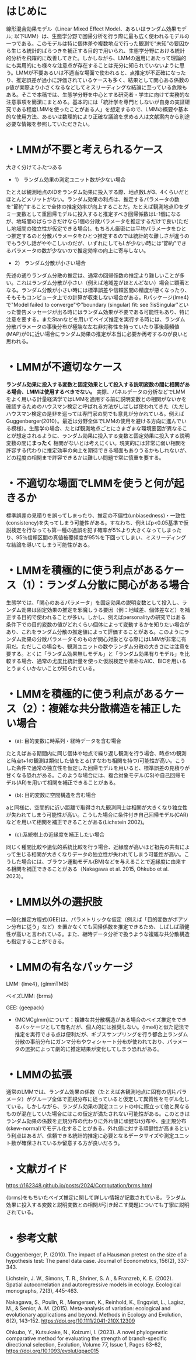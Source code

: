 # はじめに


線形混合効果モデル（Linear Mixed Effect Model、あるいはランダム効果モデル; 以下LMM）は、生態学分野で回帰分析を行う際に最も広く使われるモデルの一つである。このモデルは特に個体差や複数地点で行った観測で“未知”の要因から生じる統計的ばらつきを補正する目的で用いられ、生態学分野における統計的分析を飛躍的に改善してきた。しかしながら、LMMの適用にあたって理論的にも実用的にも様々な注意点が存在することは充分に知られていないように思う。LMMが不要あるいは不適当な場面で使われると、点推定が不正確になったり、推定誤差が過小に評価されているケースも多く、結果として関心ある係数のp値が実際より小さくなるなどしてミスリーディングな結論に至っている危険もある。そこで本稿では、生態学分野を中心とする研究者・学生に向けて実務的な注意事項を簡潔にまとめる。基本的には「統計学を専門としないが自身の実証研究である程度LMMを使ったことがある人」を想定するので、LMMの概要や基本的な使用方法、あるいは数理的により正確な議論を求める人は文献案内から別途必要な情報を参照していただきたい。

# ・LMMが不要と考えられるケース

大きく分けてふたつある
- 1）	ランダム効果の測定ユニット数が少ない場合
  
たとえば観測地点のIDをランダム効果に投入する際、地点数Lが3、4くらいだとほとんどメリットがない。ランダム効果の利点は、推定するパラメータの数を“節約”することで全体の推定効率が向上することだ。たとえば観測地点IDをダミー変数として重回帰モデルに投入すると推定すべき回帰係数はL-1個になるが、地域間のばらつきだけなら1個の分散パラメータを推定するだけで良い(ただし地域間の独立性が仮定できる場合)。もちろん厳密には平均パラメータをひとつ推定するのと分散パラメータをひとつ推定するのでは統計的な難しさが違うのでもう少し話がややこしいのだが、いずれにしてもLが少ない時には“節約”できるパラメータの数が少ないので推定効率の向上に寄与しない。

- 2）	ランダム分散が小さい場合
 
先述の通りランダム分散の推定は、通常の回帰係数の推定より難しいことが多い。これはランダム分散が小さい（例えば地域差がほとんどない）場合に顕著となる。ランダム分散が小さい時には標準誤差や信頼区間の精度が悪くなったり、そもそもコンピュータ上での計算が収束しない場合がある。Rパッケージ{lme4}で"Model failed to converge"や"boundary (singular) fit: see ?isSingular"といった警告メッセージが出る時にはランダム効果が不要である可能性もあり、特に注意を要する。またStanなどを用いてベイズ推定を実行する時には、ランダム分散パラメータの事後分布が極端な左右非対称性を持っていたり事後最頻値(MAP)が0に近い場合にランダム効果の推定が本当に必要か再考するのが良いと思われる。

# ・LMMが不適切なケース
**ランダム効果に投入する変数と固定効果として投入する説明変数の間に相関がある場合、LMMは使用するべきでない。** 実際、パネルデータの分析などでLMMをよく用いる計量経済学ではLMMを適用する前に説明変数との相関がないかを確認するためのハウスマン検定と呼ばれる方法がしばしば使われてきた（ただしハウスマン検定の是非を巡っては専門家の間でも意見が分かれている。例えばGuggenberger(2010）。最近は分野全体でLMMの使用を避ける方向に進んでいる模様）。生態学の場合、たとば観測地点ごとにさまざまな環境要因が異なることが想定されるように、ランダム効果に投入する変数と固定効果に投入する説明変数の間に**まったく** 相関がないとは考えにくい。現実的には非常に弱い相関を許容する代わりに推定効率の向上を期待できる場面もありうるかもしれないが、どの程度の相関まで許容できるかは難しい問題で常に慎重を要する。

# ・不適切な場面でLMMを使うと何が起きるか

標準誤差の見積りを誤ってしまったり、推定の不偏性(unbiasedness)・一致性(consistency)を失ってしまう可能性がある。すなわち、例えばp<0.05基準で仮説検定を行なっても第一種の過誤を犯す確率が5%より大きくなってしまったり、95％信頼区間の真値被覆頻度が95%を下回ってしまい、ミスリーディングな結論を導いてしまう可能性がある。

# ・LMMを積極的に使う利点があるケース（1）：ランダム分散に関心がある場合

生態学では、「関心のあるパラメータ」を固定効果の説明変数として投入し、ランダム効果は固定効果の推定を邪魔しうる要因（例：地域差、個体差など）を補正する目的で使われることが多い。しかし、例えばpersonalityの研究ではある条件下での目的変数の値がどれくらい個体によって変動するかを知りたい場合があり、これをランダム分散の推定値によって評価することがある。このようにランダム効果の分散パラメータそのものが関心対象となる際にはLMMが非常に有用だ。ただしこの場合も、観測ユニットの数やランダム分散の大きさには注意を要する。とくに「ランダム効果無しモデル」と「ランダム効果有りモデル」を比較する場合、通常の尤度比統計量を使った仮説検定や素朴なAIC、BICを用いるとうまくいかないことが知られている。

# ・LMMを積極的に使う利点があるケース（2）：複雑な共分散構造を補正したい場合

- (a): 目的変数に時系列・経時データを含む場合
  
たとえばある期間内に同じ個体や地点で繰り返し観測を行う場合、時点tの観測と時点t+1の観測は類似した値をとる(すなわち相関を持つ)可能性が高い。こうした条件で通常の独立性を仮定した回帰モデルを用いると、標準誤差の見積りが甘くなる恐れがある。このような場合には、複合対象モデル(CS)や自己回帰モデル(AR)を用いて相関を補正できることがある。

- (b): 目的変数に空間構造を含む場合
  
aと同様に、空間的に近い距離で取得された観測同士は相関が大きくなり独立性が失われてしまう可能性が高い。こうした場合に条件付き自己回帰モデル(CAR)などを用いて相関を補正できることがある(Lichstein 2002)。

- (c):系統樹上の近縁度を補正したい場合
  
同じく種間比較や遺伝的系統比較を行う場合、近縁度が高いほど祖先の共有によって生じる相関が大きくなりデータの独立性が失われてしまう可能性が高い。こうした場合には、ブラウン運動モデル(BM)などを与えることで近縁度に由来する相関を補正できることがある（Nakagawa et al. 2015, Ohkubo et al. 2023）。

# ・LMM以外の選択肢
一般化推定方程式(GEE)は、パラメトリックな仮定（例えば「目的変数がポアソン分布に従う」など）を置かなくても回帰係数を推定できるため、しばしば頑健性が高いと言われている。また、継時データ分析で扱うような複雑な共分散構造も指定することができる。

# ・LMMの有名なパッケージ
LMM: {lme4}, {glmmTMB}

ベイズLMM: {brms}

GEE: {geepack}
* {MCMCglmm}について：複雑な共分散構造がある場合のベイズ推定をできるパッケージとして有名だが、個人的には推奨しない。{lme4}と似た記法で推定を実行できる点は便利だが、ギブスサンプリングを行う都合上ランダム分散の事前分布にガンマ分布やウィシャート分布が使われており、パラメータの選択によって劇的に推定結果が変化してしまう恐れがある。

# ・LMMの拡張
通常のLMMでは、ランダム効果の係数（たとえば各観測地点に固有の切片パラメータ）がグループ全体で正規分布に従っていると仮定して異質性をモデル化している。しかしながら、ランダム効果の測定ユニットの中に際立って他と異なるものが混在していた場合にはこの仮定が満たされない可能性がある。このときはランダム効果の係数を正規分布の代わりに外れ値に頑健なt分布や、歪正規分布(skew-normal)でモデル化することがある。外れ値に対する頑健性が高まるという利点はあるが、信頼できる統計的推定に必要となるデータサイズや測定ユニット数が確保されているか留意する方が良いだろう。

# ・文献ガイド
https://162348.github.io/posts/2024/Computation/brms.html

{brms}をもちいたベイズ推定に関して詳しい情報が記載されている。ランダム効果に投入する変数と説明変数との相関が引き起こす問題についても丁寧に説明されている。

# ・参考文献

Guggenberger, P. (2010). The impact of a Hausman pretest on the size of a hypothesis test: The panel data case. Journal of Econometrics, 156(2), 337-343.

Lichstein, J. W., Simons, T. R., Shriner, S. A., & Franzreb, K. E. (2002). Spatial autocorrelation and autoregressive models in ecology. Ecological monographs, 72(3), 445-463.

Nakagawa, S., Poulin, R., Mengersen, K., Reinhold, K., Engqvist, L., Lagisz, M., & Senior, A. M. (2015). Meta-analysis of variation: ecological and evolutionary applications and beyond. Methods in Ecology and Evolution, 6(2), 143–152. https://doi.org/10.1111/2041-210X.12309

Ohkubo, Y., Kutsukake, N., Koizumi, I. (2023). A novel phylogenetic comparative method for evaluating the strength of branch-specific directional selection, Evolution, Volume 77, Issue 1, Pages 63–82, https://doi.org/10.1093/evolut/qpac015
